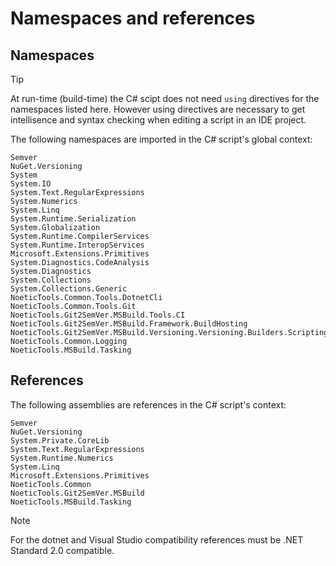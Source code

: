 ﻿---
uid: csharp-script-namespaces
---

# Namespaces and references

## Namespaces

> [!TIP]
> At run-time (build-time) the C# scipt does not need `using` directives for the namespaces listed here.
> However using directives are necessary to get intellisence and syntax checking when editing
> a script in an IDE project.

The following namespaces are imported in the C# script's global context:

```
Semver
NuGet.Versioning
System
System.IO
System.Text.RegularExpressions
System.Numerics
System.Linq
System.Runtime.Serialization
System.Globalization
System.Runtime.CompilerServices
System.Runtime.InteropServices
Microsoft.Extensions.Primitives
System.Diagnostics.CodeAnalysis
System.Diagnostics
System.Collections
System.Collections.Generic
NoeticTools.Common.Tools.DotnetCli
NoeticTools.Common.Tools.Git
NoeticTools.Git2SemVer.MSBuild.Tools.CI
NoeticTools.Git2SemVer.MSBuild.Framework.BuildHosting
NoeticTools.Git2SemVer.MSBuild.Versioning.Versioning.Builders.Scripting
NoeticTools.Common.Logging
NoeticTools.MSBuild.Tasking
```

## References

The following assemblies are references in the C# script's context: 

```
Semver
NuGet.Versioning
System.Private.CoreLib
System.Text.RegularExpressions
System.Runtime.Numerics
System.Linq
Microsoft.Extensions.Primitives
NoeticTools.Common
NoeticTools.Git2SemVer.MSBuild
NoeticTools.MSBuild.Tasking
```

> [!NOTE]
> For the dotnet and Visual Studio compatibility references must be .NET Standard 2.0 compatible.
